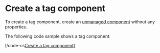 # Create a tag component

To create a tag component, create an [unmanaged component](components-unmanaged.md) without any properties.

The following code sample shows a tag component:

[!code-cs[Create a tag component](../DocCodeSamples.Tests/CreateComponentExamples.cs#tag)]